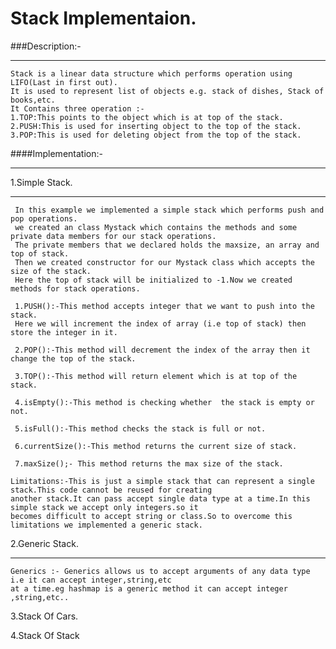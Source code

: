 # Stack Implementaion.
  ###Description:- 
  _____________________________________________
    Stack is a linear data structure which performs operation using LIFO(Last in first out).
    It is used to represent list of objects e.g. stack of dishes, Stack of books,etc.
    It Contains three operation :-
    1.TOP:This points to the object which is at top of the stack.
    2.PUSH:This is used for inserting object to the top of the stack.
    3.POP:This is used for deleting object from the top of the stack.
    
  ####Implementation:-
  __________________________________________________
     
   1.Simple Stack.
   ____
     In this example we implemented a simple stack which performs push and pop operations.
     we created an class Mystack which contains the methods and some private data members for our stack operations.
     The private members that we declared holds the maxsize, an array and top of stack.
     Then we created constructor for our Mystack class which accepts the size of the stack.
     Here the top of stack will be initialized to -1.Now we created methods for stack operations.
     
     1.PUSH():-This method accepts integer that we want to push into the stack.
     Here we will increment the index of array (i.e top of stack) then store the integer in it.
     
     2.POP():-This method will decrement the index of the array then it change the top of the stack.
     
     3.TOP():-This method will return element which is at top of the stack.
     
     4.isEmpty():-This method is checking whether  the stack is empty or not.
     
     5.isFull():-This method checks the stack is full or not.
     
     6.currentSize():-This method returns the current size of stack.
     
     7.maxSize();- This method returns the max size of the stack. 
     
    Limitations:-This is just a simple stack that can represent a single stack.This code cannot be reused for creating 
    another stack.It can pass accept single data type at a time.In this simple stack we accept only integers.so it 
    becomes difficult to accept string or class.So to overcome this limitations we implemented a generic stack. 
        
   2.Generic Stack.
   ___
    Generics :- Generics allows us to accept arguments of any data type i.e it can accept integer,string,etc
    at a time.eg hashmap is a generic method it can accept integer ,string,etc..
    
   
   
   
   3.Stack Of Cars.
   
   4.Stack Of Stack
   
  


